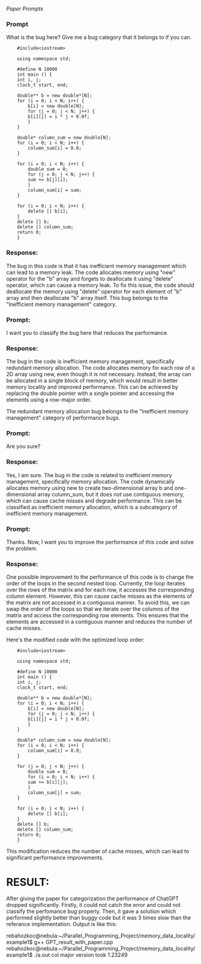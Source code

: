 
*Paper Prompts*

### Prompt

What is the bug here? Give me a bug category that it belongs to if you can.

        #include<iostream>

        using namespace std;

        #define N 10000
        int main () {
        int i, j;
        clock_t start, end;
        
        double** b = new double*[N];
        for (i = 0; i < N; i++) { 
            b[i] = new double[N];
            for (j = 0; j < N; j++) {
            b[i][j] = i * j + 0.0f;
            }
        }
        
        double* column_sum = new double[N];  
        for (i = 0; i < N; i++) { 
            column_sum[i] = 0.0;
        }
        
        for (i = 0; i < N; i++) { 
            double sum = 0;
            for (j = 0; j < N; j++) {
            sum += b[j][i];
            }
            column_sum[i] = sum;
        }
        
        for (i = 0; i < N; i++) {
            delete [] b[i];
        } 
        delete [] b;
        delete [] column_sum;
        return 0;
        }

### Response:

The bug in this code is that it has inefficient memory management which can lead to a memory leak. The code allocates memory using "new" operator for the "b" array and forgets to deallocate it using "delete" operator, which can cause a memory leak. To fix this issue, the code should deallocate the memory using "delete" operator for each element of "b" array and then deallocate "b" array itself. This bug belongs to the "Inefficient memory management" category.

### Prompt:

I want you to classify the bug here that reduces the performance.

### Response:

The bug in the code is inefficient memory management, specifically redundant memory allocation. The code allocates memory for each row of a 2D array using new, even though it is not necessary. Instead, the array can be allocated in a single block of memory, which would result in better memory locality and improved performance. This can be achieved by replacing the double pointer with a single pointer and accessing the elements using a row-major order.

The redundant memory allocation bug belongs to the "Inefficient memory management" category of performance bugs.

### Prompt:

Are you sure?

### Response:

Yes, I am sure. The bug in the code is related to inefficient memory management, specifically memory allocation. The code dynamically allocates memory using new to create two-dimensional array b and one-dimensional array column_sum, but it does not use contiguous memory, which can cause cache misses and degrade performance. This can be classified as inefficient memory allocation, which is a subcategory of inefficient memory management.

### Prompt:

Thanks. Now, I want you to improve the performance of this code and solve the problem.

### Response:

One possible improvement to the performance of this code is to change the order of the loops in the second nested loop. Currently, the loop iterates over the rows of the matrix and for each row, it accesses the corresponding column element. However, this can cause cache misses as the elements of the matrix are not accessed in a contiguous manner. To avoid this, we can swap the order of the loops so that we iterate over the columns of the matrix and access the corresponding row elements. This ensures that the elements are accessed in a contiguous manner and reduces the number of cache misses.

Here's the modified code with the optimized loop order:

        #include<iostream>

        using namespace std;

        #define N 10000
        int main () {
        int i, j;
        clock_t start, end;
        
        double** b = new double*[N];
        for (i = 0; i < N; i++) { 
            b[i] = new double[N];
            for (j = 0; j < N; j++) {
            b[i][j] = i * j + 0.0f;
            }
        }
        
        double* column_sum = new double[N];  
        for (i = 0; i < N; i++) { 
            column_sum[i] = 0.0;
        }
        
        for (j = 0; j < N; j++) { 
            double sum = 0;
            for (i = 0; i < N; i++) {
            sum += b[i][j];
            }
            column_sum[j] = sum;
        }
        
        for (i = 0; i < N; i++) {
            delete [] b[i];
        } 
        delete [] b;
        delete [] column_sum;
        return 0;
        }

This modification reduces the number of cache misses, which can lead to significant performance improvements.

# RESULT:

After giving the paper for categorization the performance of ChatGPT dropped significantly. Firstly, it could not catch the error and could not classify the perfomance bug properly. Then, it gave a solution which performed slightly better than buggy code but it was 3 times slow than the referance implementation. Output is like this:

rebahozkoc@nebula:~/Parallel_Programming_Project/memory_data_locality/example1$ g++ GPT_result_with_paper.cpp 
rebahozkoc@nebula:~/Parallel_Programming_Project/memory_data_locality/example1$ ./a.out 
col major version took 1.23249
